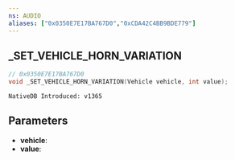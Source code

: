 ```yaml
---
ns: AUDIO
aliases: ["0x0350E7E17BA767D0","0xCDA42C4BB9BDE779"]
---
```

## _SET_VEHICLE_HORN_VARIATION

```c
// 0x0350E7E17BA767D0
void _SET_VEHICLE_HORN_VARIATION(Vehicle vehicle, int value);
```

```
NativeDB Introduced: v1365
```

## Parameters
* **vehicle**:
* **value**:
